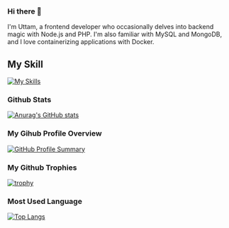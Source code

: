 
### Hi there 👋
 I'm Uttam, a frontend developer who occasionally delves into backend magic with Node.js and PHP. 
 I'm also familiar with MySQL and MongoDB, and I love containerizing applications with Docker.


## My Skill


[![My Skills](https://skillicons.dev/icons?i=figma,html,css,js,ts,sass,bootstrap,tailwind,react,materialui,vite,firebase,redux,nodejs,express,nextjs,laravel,php,mysql,mongodb,docker,github,git,wordpress,postman,jquery&perline=10&theme=dark)](https://skillicons.dev)


### Github Stats

[![Anurag's GitHub stats](https://github-readme-stats.vercel.app/api?username=uttampun44&show_icons=true&theme=radical)](https://github.com/anuraghazra/github-readme-stats)

 ### My Gihub Profile Overview

[![GitHub Profile Summary](https://github-profile-summary-cards.vercel.app/api/cards/profile-details?username=uttampun44&theme=dracula)](https://github.com/vn7n24fzkq/github-profile-summary-cards)


 ### My Github Trophies
 
[![trophy](https://github-profile-trophy.vercel.app/?username=uttampun44)](https://github.com/ryo-ma/github-profile-trophy)


### Most Used Language

[![Top Langs](https://github-readme-stats.vercel.app/api/top-langs/?username=uttampun44&layout=compact)](https://github.com/anuraghazra/github-readme-stats)



